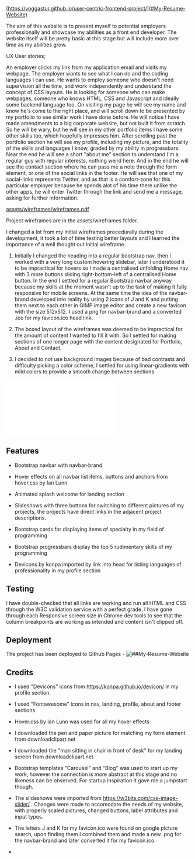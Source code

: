 [https://voggastur.github.io/user-centric-frontend-project/](#My-Resume-Website)

[logo]: assets/images/favicon.ico "My Logotype"

The aim of this website is to present myself to potential employers professionally and showcase my abilities as a front end developer.
The website itself will be pretty basic at this stage but will include more over time as my abilities grow.

UX User stories;

An employer clicks my link from my application email and visits my webpage. The employer wants to see what I can do and the coding languages I can use.
He wants to employ someone who doesn't need supervision all the time, and work independently and understand the concept of CSS layouts.
He is looking for someone who can make webpages, someone who knows HTML, CSS and Javascript and ideally some backend language too.
On visiting my page he will see my name and know he's come to the right place, and will scroll down to be presented by my portfolio to see similar work I have done before. 
He will notice I have made amendments to a big corporate website, but not built it from scratch. So he will be wary, but he will see in my other portfolio items I have 
some other skills too, which hopefully impresses him.
After scrolling past the portfolio section he will see my profile, including my picture, and the totality of the skills and languages I know, graded by my ability in progressbars.
Near the end he will see a short "about me" section to understand I'm a regular guy with regular interests, nothing weird here.
And in the end he will see the contact section where he can pass me a note through the form element, or one of the social links in the footer.
He will see that one of my social-links represents Twitter, and as that is a comfort-zone for this particular employer because he spends alot of his time there unlike the other apps,
he will enter Twitter through the link and send me a message, asking for further information.


[assets/wireframes/wireframes.pdf](##Wireframes)

Project wireframes are in the assets/wireframes folder.

I changed a lot from my initial wireframes procedurally during the development, 
it took a lot of time testing better layouts and I learned the importance of a well thought out initial wireframe.

1. Initially I changed the heading into a regular bootstrap nav, then I worked with a very long custom hovering slidebar, later I understood it to be impractical for hovers so I made a centralised unfolding Home nav with 3 more buttons sliding right-bottom-left of a centralised Home button.
In the end I settled for a regular Bootstrap navbar anyway because my skills at the moment wasn't up to the task of making it fully responsive for mobile screens.
At the same time the idea of the navbar-brand developed into reality by using 2 icons of J and K and putting them next to each other in GIMP image editor and create a new favicon with the size 512x512.
I used a png for navbar-brand and a converted .ico for my favicon.ico head link.

2. The boxed layout of the wireframes was deemed to be impractical for the amount of content I wanted to fill it with. So I settled for making sections of one longer page with the content designated for Portfolio, About and Contact.

3. I decided to not use background images because of bad contrasts and difficulty picking a color scheme, I settled for using linear-gradients with mild colors to provide a smooth change between sections

![wireframes](assets/wireframes/wireframes.pdf)


## Features

* Bootstrap navbar with navbar-brand

* Hover effects on all navbar list items, buttons and anchors from hover.css by Ian Lunn

* Animated splash welcome for landing section

* Slideshows with three buttons for switching to different pictures of my projects, the projects have direct links in the adjacent project descriptions.

* Bootstrap cards for displaying items of specialty in my field of programming

* Bootstrap progressbars display the top 5 rudimentary skills of my programming

* Devicons by konpa imported by link into head for listing languages of professionality in my profile section



## Testing

I have double-checked that all links are working and run all HTML and CSS through the W3C validation service with a perfect grade.
I have gone through each Responsive screen size in Chrome dev tools to see that the column breakpoints are working as intended and content isn't clipped off.


## Deployment

The project has been deployed to Github Pages - ![##My-Resume-Website](https://voggastur.github.io/user-centric-frontend-project/)

## Credits

* I used "Devicons" icons from https://konpa.github.io/devicon/ in my profile section.

* I used "Fontawesome" icons in nav, landing, profile, about and footer sections

* Hover.css by Ian Lunn was used for all my hover effects

* I downloaded the pen and paper picture for matching my form element from downloadclipart.net

* I downloaded the "man sitting in chair in front of desk" for my landing screen from downloadclipart.net

* Bootstrap templates "Carousel" and "Blog" was used to start up my work, however the connection is more abstract at this stage and no likeness can be observed. For startup inspiration it gave me a jumpstart though.

* The slideshows were imported from https://w3bits.com/css-image-slider/ . Changes were made to accomodate the needs of my website, with properly scaled pictures, changed buttons, label attributes and input types.

* The letters J and K for my favicon.ico were found on google picture search, upon finding them I combined them and made a new .png for the navbar-brand and later converted it for my favicon.ico.

*






